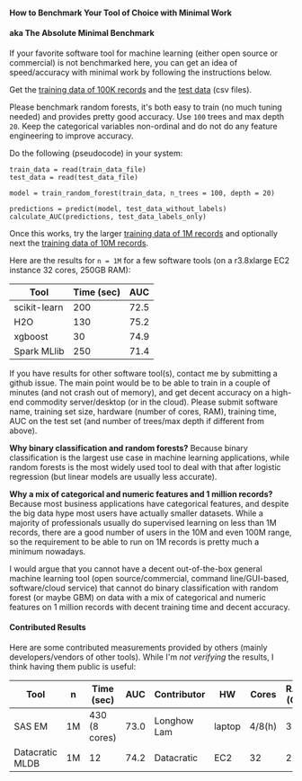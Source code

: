 
#### How to Benchmark Your Tool of Choice with Minimal Work

#### aka The Absolute Minimal Benchmark

If your favorite software tool for machine learning (either open source or commercial) is not benchmarked here, 
you can get an idea of speed/accuracy with minimal work by following the instructions below.

Get the [training data of 100K records](https://s3.amazonaws.com/benchm-ml--main/train-0.1m.csv)
and the [test data](https://s3.amazonaws.com/benchm-ml--main/test.csv) (csv files).

Please benchmark random forests, it's both easy to train (no much tuning needed) and provides
pretty good accuracy. Use `100` trees and max depth `20`. Keep the categorical
variables non-ordinal and do not do any feature engineering to improve accuracy.

Do the following (pseudocode) in your system:
```
train_data = read(train_data_file)
test_data = read(test_data_file)

model = train_random_forest(train_data, n_trees = 100, depth = 20)

predictions = predict(model, test_data_without_labels)
calculate_AUC(predictions, test_data_labels_only)
```

Once this works, try the larger [training data of 1M records](https://s3.amazonaws.com/benchm-ml--main/train-1m.csv)
and optionally next the [training data of 10M records](https://s3.amazonaws.com/benchm-ml--main/train-10m.csv).

Here are the results for `n = 1M` for a few software tools (on a r3.8xlarge EC2 instance 32 cores, 250GB RAM):

Tool          | Time (sec)  |  AUC
--------------|-------------|----------
scikit-learn  |   200       |  72.5
H2O           |   130       |  75.2
xgboost       |   30        |  74.9
Spark MLlib   |   250       |  71.4

If you have results for other software tool(s), contact me by submitting a github issue.
The main point would be to be able to train in a couple of minutes (and not crash out of memory), 
and get decent accuracy on a high-end commodity server/desktop (or in the cloud).
Please submit software name, training set size, hardware (number of cores, RAM), training time,
AUC on the test set (and number of trees/max depth if different from above).

**Why binary classification and random forests?** Because binary classification is the largest
use case in machine learning applications, while random forests is the most widely used tool 
to deal with that after logistic regression (but linear models are usually less accurate).

**Why a mix of categorical and numeric features and 1 million records?** Because most business
applications have categorical features, and despite the big data hype 
most users have actually smaller datasets. While a majority of professionals usually do supervised learning 
on less than 1M records, there are a good number of users in the 10M and even 100M range, 
so the requirement to be able to run on 1M records is pretty much a minimum nowadays.

I would argue that you cannot have a decent out-of-the-box general machine learning tool 
(open source/commercial, command line/GUI-based, software/cloud service) that cannot do
binary classification with random forest (or maybe GBM) on data with a mix of categorical and numeric features on
1 million records with decent training time and decent accuracy.

#### Contributed Results

Here are some contributed measurements provided by others (mainly developers/vendors of other tools). While I'm *not
verifying* the results, I think having them public is useful:

Tool            |   n  |  Time (sec)   | AUC   |   Contributor   |  HW     |   Cores   |  RAM (GB)   |   Comments
----------------|------|---------------|-------|-----------------|---------|-----------|-------------|-------------------
SAS EM          |  1M  | 430 (8 cores) |  73.0 |    Longhow Lam  | laptop  |   4/8(h)  |   32        |  got screenshots 
Datacratic MLDB |  1M  | 12            |  74.2 |    Datacratic   | EC2     |    32     |   250       |  [details](https://github.com/szilard/benchm-ml/issues/25)

